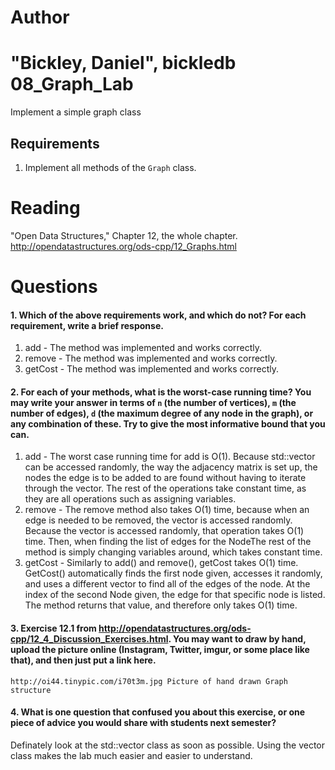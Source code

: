 Author
==========
"Bickley, Daniel", bickledb
08_Graph_Lab
============

Implement a simple graph class

Requirements
------------

1. Implement all methods of the `Graph` class.

Reading
=======
"Open Data Structures," Chapter 12, the whole chapter. http://opendatastructures.org/ods-cpp/12_Graphs.html

Questions
=========

#### 1. Which of the above requirements work, and which do not? For each requirement, write a brief response.

1. add - The method was implemented and works correctly.
2. remove - The method was implemented and works correctly.
3. getCost - The method was implemented and works correctly.

#### 2. For each of your methods, what is the worst-case running time? You may write your answer in terms of `n` (the number of vertices), `m` (the number of edges), `d` (the maximum degree of any node in the graph), or any combination of these. Try to give the most informative bound that you can.

1. add - The worst case running time for add is O(1). Because std::vector can be accessed randomly, the way the adjacency matrix is set up, the nodes the edge is to be added to are found without having to iterate through the vector. The rest of the operations take constant time, as they are all operations such as assigning variables.
2. remove - The remove method also takes O(1) time, because when an edge is needed to be removed, the vector is accessed randomly. Because the vector is accessed randomly, that operation takes O(1) time. Then, when finding the list of edges for the NodeThe rest of the method is simply changing variables around, which takes constant time. 
3. getCost - Similarly to add() and remove(), getCost takes O(1) time. GetCost() automatically finds the first node given, accesses it randomly, and uses a different vector to find all of the edges of the node. At the index of the second Node given, the edge for that specific node is listed. The method returns that value, and therefore only takes O(1) time.


#### 3. Exercise 12.1 from http://opendatastructures.org/ods-cpp/12_4_Discussion_Exercises.html. You may want to draw by hand, upload the picture online (Instagram, Twitter, imgur, or some place like that), and then just put a link here.
	http://oi44.tinypic.com/i70t3m.jpg Picture of hand drawn Graph structure
#### 4. What is one question that confused you about this exercise, or one piece of advice you would share with students next semester?

Definately look at the std::vector class as soon as possible. Using the vector class makes the lab much easier and easier to understand.